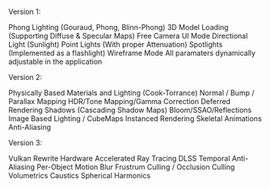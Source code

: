 Version 1:

Phong Lighting (Gouraud, Phong, Blinn-Phong)
3D Model Loading (Supporting Diffuse & Specular Maps)
Free Camera
UI Mode
Directional Light (Sunlight)
Point Lights (With proper Attenuation)
Spotlights (Implemented as a flashlight)
Wireframe Mode
All paramaters dynamically adjustable in the application

Version 2:

Physically Based Materials and Lighting (Cook-Torrance)
Normal / Bump / Parallax Mapping
HDR/Tone Mapping/Gamma Correction
Deferred Rendering
Shadows (Cascading Shadow Maps)
Bloom/SSAO/Reflections
Image Based Lighting / CubeMaps
Instanced Rendering
Skeletal Animations
Anti-Aliasing

Version 3:

Vulkan Rewrite
Hardware Accelerated Ray Tracing
DLSS
Temporal Anti-Aliasing
Per-Object Motion Blur
Frustrum Culling / Occlusion Culling
Volumetrics
Caustics
Spherical Harmonics
